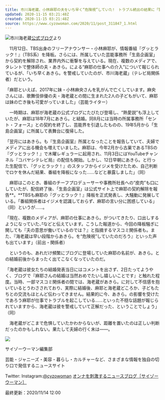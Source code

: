 ```yaml
---
title: 市川海老蔵、小林麻耶の夫をいち早く“危険視”していた!　トラブル続出の結果に「警戒して正解」と関係者
updated: 2020-11-15 03:21:48Z
created: 2020-11-15 03:21:48Z
source: https://www.cyzowoman.com/2020/11/post_311847_1.html
---
```


![](https://www.cyzowoman.com/wp-content/uploads/2017/10/ichikawaebizou_danjyuro-250x164.jpg)市川海老蔵[公式ブログ](https://ameblo.jp/ebizo-ichikawa/)より

　11月12日、TBS出身のフリーアナウンサー・小林麻耶が、情報番組『グッとラック！』（TBS系）を降板。さらには、所属していた芸能事務所「生島企画室」から契約を解除され、業界内外に衝撃を与えている。現在、複数のメディアで、タレントで整体師の夫・あきら。による“麻耶の仕事への介入”について報じられているが、「いち早くあきら。を警戒していたのが、市川海老蔵」（テレビ局関係者）だという。

「麻耶といえば、2017年に妹・小林麻央さんを乳がんで亡くしています。麻央さんには、歌舞伎俳優の夫・海老蔵との間に生まれた2人の子どもがいて、麻耶は妹の亡き後も可愛がっていました」（芸能ライター）

　一時期は、麻耶が海老蔵の公式ブログにたびたび登場し、“熱愛説”も浮上していたが、麻耶は18年7月にあきら。と結婚。同8月には当時の所属事務所「セント・フォース」との契約を終了し、芸能界を引退したものの、19年5月から「生島企画室」に所属して表舞台に復帰した。

「翌月にはあきら。も『生島企画室』所属となったことを報告していて、夫婦でメディアに出る機会も増えていました。麻耶は、今年2月から古巣であるTBSの『グッとラック！』で木曜レギュラーに起用され、11月3日にはYouTubeチャンネル『コバヤシテレビ局』の配信も開始。しかし、12日早朝にあきら。と行った生配信で、『グッとラック！』のスタッフからイジメを受けたため、自己判断でロケを休んだ結果、番組を降板になった……などと暴露しました」（同）

　麻耶はこのとき、番組のチーフプロデューサーや事務所社長への“皮肉”も口にしていたが、配信終了後、「生島企画室」は公式サイト上で麻耶の契約解除を報告**。**TBSも麻耶の『グッとラック！』降板を正式発表し、大騒動に発展している。「番組関係者はイジメを認識しておらず、麻耶の言い分に困惑している」（同）というが……。

「現在、複数のメディアが、麻耶の仕事にあきら。がついてきたり、口出しするようになっていた、<s>”</s>などと伝えています。こうした報道から、今回の降板騒ぎに関しても『夫の意思が働いているのでは？』と指摘するマスコミ関係者も。また、『海老蔵は早い段階からあきら。を“危険視”していたのだろう』といった声も出ています」（前出・関係者）

　というのも、あれだけ頻繁にブログに登場していた麻耶の名前が、あきら。との結婚前後からまったく出てこなくなっていたのだ。

「海老蔵は彼女たちの結婚発表当日にはコメントを出さず、2日たってようやく、ブログで『麻耶さんの結婚は当然おめでたいし嬉しいことです』と触れた程度。当時、一部マスコミ関係者の間では、海老蔵があきら。に対して不信感を抱いているとうわさされており、実際に結婚後、麻耶と海老蔵どころか、子どもたちとの交流もほとんど伝わってきません。結果的に今、あきら。の影響を受けたであろう麻耶が仕事でトラブルを起こしている……といった不穏な話題が報じられていますから、海老蔵は彼を警戒していて正解だった、ということでしょう」（同）

　海老蔵がどこまで危惧していたかわからないが、距離を置いたのは正しい判断だったのかもしれない。果たして夫婦の行く末は――。

![](https://www.cyzowoman.com/wp-content/uploads/2019/12/twitter_kao-100x100.jpg)

サイゾーウーマン編集部

芸能・ジャニーズ・美容・暮らし・カルチャーなど、さまざまな情報を独自の切り口で発信するニュースサイト

Twitter:
Instagram:[@cyzowoman](https://www.instagram.com/cyzowoman/)
[オンナを刺激するニュースブログ［サイゾーウーマン］](https://www.cyzowoman.com/)

最終更新：2020/11/14 12:00